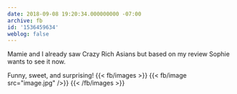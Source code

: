 ```yaml
---
date: 2018-09-08 19:20:34.000000000 -07:00
archive: fb
id: '1536459634'
weblog: false
---
```


Mamie and I already saw Crazy Rich Asians but based on my review Sophie wants to see it now. 

Funny, sweet, and surprising!
{{< fb/images >}}
{{< fb/image src="image.jpg" />}}
{{< /fb/images >}}
